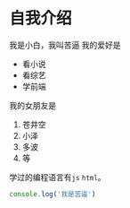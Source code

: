# 自我介绍
我是小白，我叫苦逼
我的爱好是
* 看小说
* 看综艺
* 学前端
  
    
我的女朋友是
1. 苍井空
2. 小泽
3. 多波
4. 等

学过的编程语言有`js` `html`。
```JavaScript
console.log('我是苦逼')
```


